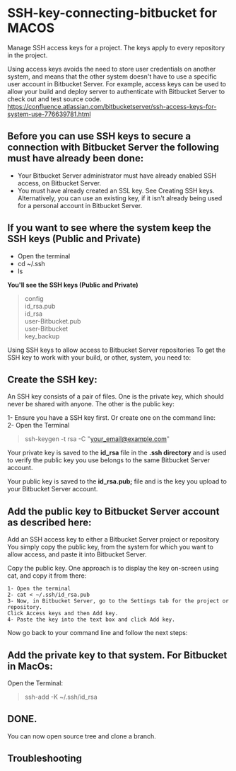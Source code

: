 # SSH-key-connecting-bitbucket for MACOS
Manage SSH access keys for a project. The keys apply to every repository in the project.

Using access keys avoids the need to store user credentials on another system, and means that the other system doesn't have to use a specific user account in Bitbucket Server. For example, access keys can be used to allow your build and deploy server to authenticate with Bitbucket Server to check out and test source code.
https://confluence.atlassian.com/bitbucketserver/ssh-access-keys-for-system-use-776639781.html

Before you can use SSH keys to secure a connection with Bitbucket Server the following must have already been done: 
-
- Your Bitbucket Server administrator must have already enabled SSH access, on Bitbucket Server.
- You must have already created an SSL key. See Creating SSH keys. Alternatively, you can use an existing key, if it isn't already being used for a personal account in Bitbucket Server.

If you want to see where the system keep the SSH keys (Public and Private)
-
- Open the terminal
- cd ~/.ssh
- ls

**You'll see the SSH keys (Public and Private)**
> config\
> id_rsa.pub\
> id_rsa\
> user-Bitbucket.pub\
> user-Bitbucket\
> key_backup

Using SSH keys to allow access to Bitbucket Server repositories
To get the SSH key to work with your build, or other, system, you need to:

Create the SSH key:
  -  
  An SSH key consists of a pair of files. One is the private key, which should never be shared with anyone. The other is the public key:
  
1- Ensure you have a SSH key first. Or create one on the command line:\
2- Open the Terminal
> ssh-keygen -t rsa -C "your_email@example.com"

Your private key is saved to the **id_rsa** file in the **.ssh directory** and is used to verify the public key you use belongs to the same Bitbucket Server account.

Your public key is saved to the **id_rsa.pub;** file and is the key you upload to your Bitbucket Server account.
  
Add the public key to Bitbucket Server account as described here:
  -    
Add an SSH access key to either a Bitbucket Server project or repository
You simply copy the public key, from the system for which you want to allow access, and paste it into Bitbucket Server.

Copy the public key. One approach is to display the key on-screen using cat, and copy it from there:

```
1- Open the terminal
2- cat < ~/.ssh/id_rsa.pub  
3- Now, in Bitbucket Server, go to the Settings tab for the project or repository.
Click Access keys and then Add key.
4- Paste the key into the text box and click Add key.
```
Now go back to your command line and follow the next steps:

Add the private key to that system. For Bitbucket in MacOs:
  -  
  Open the Terminal:
> ssh-add -K ~/.ssh/id_rsa

DONE.
-
You can now open source tree and clone a branch.

Troubleshooting
  -

  
